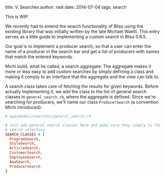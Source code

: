 title: V. Searches
author: radi
date: 2014-07-04
tags: search

This is WIP.

We recently had to extend the search functionality of Bliss using the existing
library that was initially written by the late Michael Waelti. This entry serves
as a little guide to implementing a custom search in Bliss 0.6.5.

Our goal is to implement a producer search, so that a user can enter the name of
a producer in the search bar and get a list of producers with names that match
the entered keywords.

Michi build, what he called, a search aggregate. The aggregate makes it more or
less easy to add custom searches by simply defining a class and making it comply
to an interface that the aggregate and the view can talk to.

A search class takes care of fetching the results for given keywords. Before
actually implementing it, we add the class to the list of general search classes
in `general_search.rb`, where the aggregate is defined. Since we're searching for
producers, we'll name our class `ProducerSearch` (a convention Michi introduced):

```ruby
# app/models/searches/general_search.rb

# Just add general search classes here and make sure they comply to the
# search interface.
SEARCH_CLASSES = [
  ProgramSearch,
  StyleSearch,
  ArticleSearch,
  CustomerSearch,
  EmployeeSearch,
  AwwSearch,
  ProducerSearch
]
```
